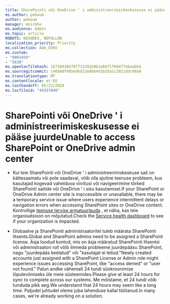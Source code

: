 ```yaml
---
title: SharePointi või OneDrive ' i administreerimiskeskusesse ei pääse juurde
ms.author: pebaum
author: pebaum
manager: mnirkhe
ms.audience: Admin
ms.topic: article
ROBOTS: NOINDEX, NOFOLLOW
localization_priority: Priority
ms.collection: Adm_O365
ms.custom:
- "9001459"
- "5638"
ms.openlocfilehash: 1b710436b78ff33292e0b1a66f1fb647febaabb4
ms.sourcegitcommit: c46b8df485edbd13e8bb4d1b2ba1c2821ddc9da0
ms.translationtype: MT
ms.contentlocale: et-EE
ms.lasthandoff: 05/23/2020
ms.locfileid: "44357640"
---
```

# <a name="unable-to-access-sharepoint-or-onedrive-admin-center"></a><span data-ttu-id="23f9f-102">SharePointi või OneDrive ' i administreerimiskeskusesse ei pääse juurde</span><span class="sxs-lookup"><span data-stu-id="23f9f-102">Unable to access SharePoint or OneDrive admin center</span></span>

- <span data-ttu-id="23f9f-103">Kui teie SharePointi või OneDrive ' i administreerimiskeskuse sait on kättesaamatu või pole saadaval, võib olla ajutine teenuse probleem, kus kasutajad kogevad vahelduva viivitusi või navigeerimine tõrked SharePointi saitide või OneDrive ' i sisu kasutamisel.</span><span class="sxs-lookup"><span data-stu-id="23f9f-103">If your SharePoint or OneDrive Admin center site is inaccessible or unavailable, there may be a temporary service issue where users experience intermittent delays or navigation errors when accessing SharePoint sites or OneDrive content.</span></span> <span data-ttu-id="23f9f-104">Kontrollige [teenuse tervise armatuurlauda](https://admin.microsoft.com/AdminPortal/Home#/servicehealth) , et näha, kas teie organisatsioon on mõjutatud.</span><span class="sxs-lookup"><span data-stu-id="23f9f-104">Check the [Service health dashboard](https://admin.microsoft.com/AdminPortal/Home#/servicehealth) to see if your organization is impacted.</span></span>

- <span data-ttu-id="23f9f-105">Globaalne ja SharePointi administraatoritel tuleb määrata SharePointi litsents.</span><span class="sxs-lookup"><span data-stu-id="23f9f-105">Global and SharePoint admins need to be assigned a SharePoint license.</span></span> <span data-ttu-id="23f9f-106">Äsja loodud kontod, mis on äsja määratud SharePointi litsentsi või administraatori roll võib ilmneda probleeme juurdepääsu SharePoint, nagu "juurdepääs keelatud" või "kasutajat ei leitud."</span><span class="sxs-lookup"><span data-stu-id="23f9f-106">Newly created accounts just assigned with a SharePoint License or Admin role might experience issues accessing SharePoint, like "access denied" or "user not found."</span></span> <span data-ttu-id="23f9f-107">Palun andke vähemalt 24 tundi sünkroonimise lõpuleviimiseks üle meie süsteemides.</span><span class="sxs-lookup"><span data-stu-id="23f9f-107">Please give at least 24 hours for sync to complete across our systems.</span></span> <span data-ttu-id="23f9f-108">Me mõistame, et 24 tundi võib tunduda pikk aeg.</span><span class="sxs-lookup"><span data-stu-id="23f9f-108">We understand that 24 hours may seem like a long time.</span></span> <span data-ttu-id="23f9f-109">Paljudel juhtudel oleme juba lahenduse kallal töötanud.</span><span class="sxs-lookup"><span data-stu-id="23f9f-109">In many cases, we're already working on a solution.</span></span>
